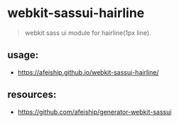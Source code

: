 # webkit-sassui-hairline
> webkit sass ui module for hairline(1px line).

## usage:
+ https://afeiship.github.io/webkit-sassui-hairline/

## resources:
+ https://github.com/afeiship/generator-webkit-sassui
